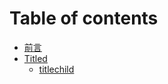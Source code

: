 # Table of contents

* [前言](README.md)
* [Titled](titled/README.md)
  * [titlechild](titled/titlechild.md)

